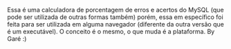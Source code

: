 Essa é uma calculadora de porcentagem de erros e acertos do MySQL (que pode ser utilizada de outras formas também) porém, essa em específico foi feita para ser utilizada em alguma navegador (diferente da outra versão que é um executável). 
O conceito é o mesmo, o que muda é a plataforma. 
By Garé :)
